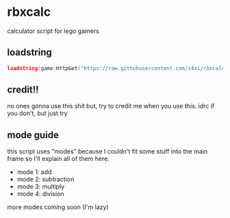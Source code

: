 # rbxcalc
calculator script for lego gamers

## loadstring
```lua
loadstring(game:HttpGet("https://raw.githubusercontent.com/z4xi/rbxcalc/main/main.lua"))()
```

## credit!!
no ones gonna use this shit but,
try to credit me when you use this.
idrc if you don't, but just try

## mode guide
this script uses "modes" because I couldn't fit some stuff into the main frame so I'll explain all of them here.

- mode 1: add
- mode 2: subtraction
- mode 3: multiply
- mode 4: division

more modes coming soon (I'm lazy)
